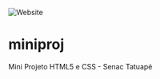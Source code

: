 ![Website](https://img.shields.io/website?url=https%3A%2F%2Feddiemee.github.io%2Fminiproj%2F)
# miniproj
Mini Projeto HTML5 e CSS - Senac Tatuapé

